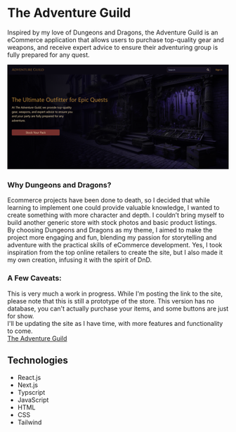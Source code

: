 # The Adventure Guild
Inspired by my love of Dungeons and Dragons, the Adventure Guild is an eCommerce application that allows users to purchase top-quality gear and weapons, and receive expert advice to ensure their adventuring group is fully prepared for any quest.  

  
![DnD Homepage screenshot](https://raw.githubusercontent.com/dreamlabo/dnd-ecommerce/main/public/Adventure-guild-landing-page.png)



### Why Dungeons and Dragons?
Ecommerce projects have been done to death, so I decided that while learning to implement one could provide valuable knowledge, I wanted to create something with more character and depth. I couldn’t bring myself to build another generic store with stock photos and basic product listings.  
By choosing Dungeons and Dragons as my theme, I aimed to make the project more engaging and fun, blending my passion for storytelling and adventure with the practical skills of eCommerce development. Yes, I took inspiration from the top online retailers to create the site, but I also made it my own creation, infusing it with the spirit of DnD.

### A Few Caveats:
This is very much a work in progress. While I'm posting the link to the site, please note that this is still a prototype of the store. This version has no database, you can't actually purchase your items, and some buttons are just for show.  
I'll be updating the site as I have time, with more features and functionality to come.  
[The Adventure Guild](https://adventure-guild-store.vercel.app/)



## Technologies
- React.js
- Next.js
- Typscript
- JavaScript
- HTML
- CSS
- Tailwind


